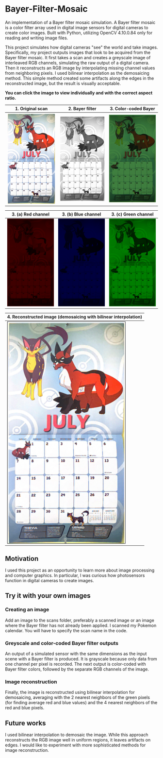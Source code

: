 # Bayer-Filter-Mosaic
An implementation of a Bayer filter mosaic simulation. A Bayer filter mosaic is a color filter array used in digital image sensors for digital cameras to create color images. Built with Python, utilizing OpenCV 4.10.0.84 only for reading and writing image files. 

This project simulates how digital cameras "see" the world and take images. Specifically, my project outputs images that look to be acquired from the Bayer filter mosaic. It first takes a scan and creates a greyscale image of interleaved RGB channels, simulating the raw output of a digital camera. Then it reconstructs an RGB image by interpolating missing channel values from neighboring pixels. I used bilinear interpolation as the demosaicing method. This simple method created some artifacts along the edges in the reconstructed image, but the result is visually acceptable.

**You can click the image to view individually and with the correct aspect ratio.**

| 1. Original scan | 2. Bayer filter | 3. Color-coded Bayer |
|------------------|-----------------|----------------------|
|<img src="images/original.png">| <img src="images/greyscale.png"> | <img src="images/color-coded.png">|

| 3. (a) Red channel      | 3. (b) Blue channel          | 3. (c) Green channel   |
|------------------|-----------------------|-----------------|
|<img src="images/red.png">| <img src="images/blue.png"> | <img src="images/green.png">|

| 4. Reconstructed image (demosaicing with bilinear interpolation) | 
|------------------------------------------------------------------|
|<img src="images/demosaic_img.png">                    |

## Motivation
I used this project as an opportunity to learn more about image processing and computer graphics. In particular, I was curious how photosensors function in digital cameras to create images. 

## Try it with your own images 

### Creating an image
Add an image to the scans folder, preferably a scanned image or an image where the Bayer filter has not already been applied. I scanned my Pokemon calendar. You will have to specify the scan name in the code.

### Greyscale and color-coded Bayer filter outputs
An output of a simulated sensor with the same dimensions as the input scene with a Bayer filter is produced. It is grayscale because only data from one channel per pixel is recorded. The next output is color-coded with Bayer filter colors, followed by the separate RGB channels of the image. 

### Image reconstruction
Finally, the image is reconstructed using bilinear interpolation for demosaicing, averaging with the 2 nearest neighbors of the green pixels (for finding average red and blue values) and the 4 nearest neighbors of the red and blue pixels.

## Future works
I used bilinear interpolation to demosaic the image. While this approach reconstructs the RGB image well in uniform regions, it leaves artifacts on edges. I would like to experiment with more sophisticated methods for image reconstruction.
